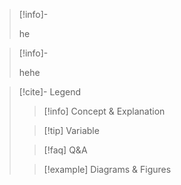 > [!info]-
> 
> he

> [!info]-
> 
> hehe


> [!cite]- Legend
>
> >[!info] Concept & Explanation
>
> >[!tip] Variable
> 
> >[!faq] Q&A
> 
> >[!example] Diagrams & Figures
